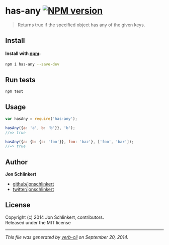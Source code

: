 # has-any [![NPM version](https://badge.fury.io/js/has-any.svg)](http://badge.fury.io/js/has-any)


> Returns true if the specified object has any of the given keys.

## Install
#### Install with [npm](npmjs.org):

```bash
npm i has-any --save-dev
```

## Run tests

```bash
npm test
```

## Usage

```js
var hasAny = require('has-any');

hasAny({a: 'a', b: 'b'}}, 'b');
//=> true

hasAny({a: {b: {c: 'foo'}}, foo: 'baz'}, ['foo', 'bar']);
//=> true
```

## Author

**Jon Schlinkert**
 
+ [github/jonschlinkert](https://github.com/jonschlinkert)
+ [twitter/jonschlinkert](http://twitter.com/jonschlinkert) 

## License
Copyright (c) 2014 Jon Schlinkert, contributors.  
Released under the MIT license

***

_This file was generated by [verb-cli](https://github.com/assemble/verb-cli) on September 20, 2014._
